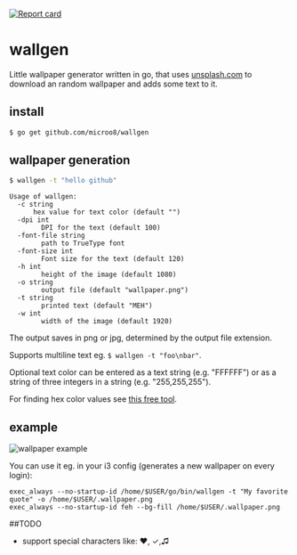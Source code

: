 [![Report card](http://goreportcard.com/badge/microo8/wallgen)](http://goreportcard.com/report/microo8/wallgen)

# wallgen

Little wallpaper generator written in go, that uses [unsplash.com](https://unsplash.com) to download an random wallpaper and adds some text to it.

## install

```bash
$ go get github.com/microo8/wallgen
```

## wallpaper generation

```bash
$ wallgen -t "hello github"
```

```
Usage of wallgen:
  -c string
      hex value for text color (default "")
  -dpi int
    	DPI for the text (default 100)
  -font-file string
    	path to TrueType font
  -font-size int
    	Font size for the text (default 120)
  -h int
    	height of the image (default 1080)
  -o string
    	output file (default "wallpaper.png")
  -t string
    	printed text (default "MEH")
  -w int
    	width of the image (default 1920)
```

The output saves in png or jpg, determined by the output file extension.  

Supports multiline text eg. `$ wallgen -t "foo\nbar"`.  

Optional text color can be entered as a text string (e.g. "FFFFFF") or
as a string of three integers in a string (e.g. "255,255,255").  

For finding hex color values see [this free tool](http://www.color-hex.com/).  

## example

![wallpaper example](https://raw.githubusercontent.com/microo8/wallgen/master/wallpaper.png "Wallpaper")

You can use it eg. in your i3 config (generates a new wallpaper on every login):

```
exec_always --no-startup-id /home/$USER/go/bin/wallgen -t "My favorite quote" -o /home/$USER/.wallpaper.png
exec_always --no-startup-id feh --bg-fill /home/$USER/.wallpaper.png
```

##TODO

- support special characters like: ♥, ✓,♫
